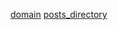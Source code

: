 [title]: <> (Vitalik Buterin's website)
[icon]: <> (http://vitalik.ca/images/icon.png)
[domain](http://localhost)
[posts_directory](./posts)